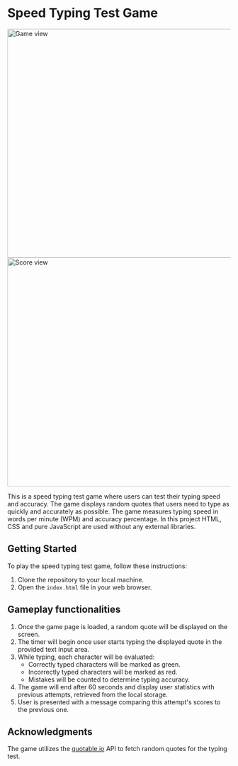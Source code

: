 # Speed Typing Test Game

<img width="516" alt="Game view" src="https://github.com/AkvileJank/typingSpeedTest/assets/117858773/8ec9e314-e3c0-49a8-bfee-96c884445707">

<img width="516" alt="Score view" src="https://github.com/AkvileJank/typingSpeedTest/assets/117858773/0042ec68-ea84-490a-803a-790442c4dda4">

This is a speed typing test game where users can test their typing speed and accuracy. The game displays random quotes that users need to type as quickly and accurately as possible. The game measures typing speed in words per minute (WPM) and accuracy percentage. In this project HTML, CSS and pure JavaScript are used without any external libraries.

## Getting Started

To play the speed typing test game, follow these instructions:

1. Clone the repository to your local machine.
2. Open the `index.html` file in your web browser.

## Gameplay functionalities

1. Once the game page is loaded, a random quote will be displayed on the screen.
2. The timer will begin once user starts typing the displayed quote in the provided text input area.
3. While typing, each character will be evaluated:
   - Correctly typed characters will be marked as green.
   - Incorrectly typed characters will be marked as red.
   - Mistakes will be counted to determine typing accuracy.
4. The game will end after 60 seconds and display user statistics with previous attempts, retrieved from the local storage.
5. User is presented with a message comparing this attempt's scores to the previous one.

## Acknowledgments

The game utilizes the [quotable.io](https://api.quotable.io/random) API to fetch random quotes for the typing test.
